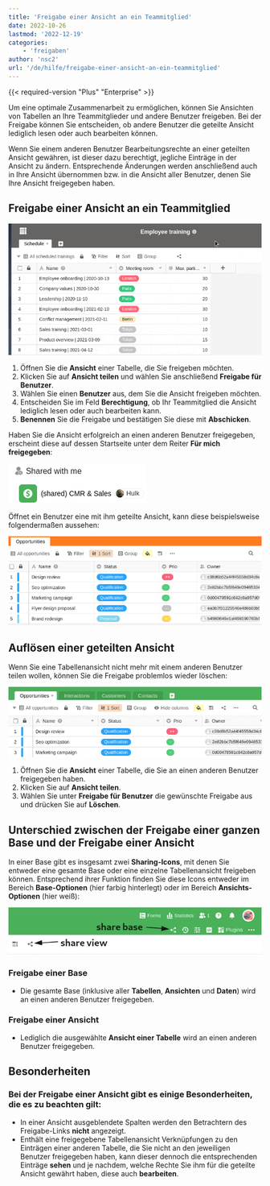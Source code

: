 ```yaml
---
title: 'Freigabe einer Ansicht an ein Teammitglied'
date: 2022-10-26
lastmod: '2022-12-19'
categories:
    - 'freigaben'
author: 'nsc2'
url: '/de/hilfe/freigabe-einer-ansicht-an-ein-teammitglied'
---
```


{{< required-version "Plus" "Enterprise" >}}

Um eine optimale Zusammenarbeit zu ermöglichen, können Sie Ansichten von Tabellen an Ihre Teammitglieder und andere Benutzer freigeben. Bei der Freigabe können Sie entscheiden, ob andere Benutzer die geteilte Ansicht lediglich lesen oder auch bearbeiten können.

Wenn Sie einem anderen Benutzer Bearbeitungsrechte an einer geteilten Ansicht gewähren, ist dieser dazu berechtigt, jegliche Einträge in der Ansicht zu ändern. Entsprechende Änderungen werden anschließend auch in Ihre Ansicht übernommen bzw. in die Ansicht aller Benutzer, denen Sie Ihre Ansicht freigegeben haben.

## Freigabe einer Ansicht an ein Teammitglied

![Freigabe einer Ansicht an ein Teammitglied](images/sharing-a-view-with-a-team-member-1.gif)

1. Öffnen Sie die **Ansicht** einer Tabelle, die Sie freigeben möchten.
2. Klicken Sie auf **Ansicht teilen** und wählen Sie anschließend **Freigabe für Benutzer**.
3. Wählen Sie einen **Benutzer** aus, dem Sie die Ansicht freigeben möchten.
4. Entscheiden Sie im Feld **Berechtigung**, ob Ihr Teammitglied die Ansicht lediglich lesen oder auch bearbeiten kann.
5. **Benennen** Sie die Freigabe und bestätigen Sie diese mit **Abschicken**.

Haben Sie die Ansicht erfolgreich an einen anderen Benutzer freigegeben, erscheint diese auf dessen Startseite unter dem Reiter **Für mich freigegeben**:

![Geteilte Ansichten auf der Startseite](images/Screenshot-from-2022-11-10-17-01-26.png)

Öffnet ein Benutzer eine mit ihm geteilte Ansicht, kann diese beispielsweise folgendermaßen aussehen:

![Aussehen einer geteilten Ansicht](images/Screenshot-from-2022-11-10-17-15-12.png)

## Auflösen einer geteilten Ansicht

Wenn Sie eine Tabellenansicht nicht mehr mit einem anderen Benutzer teilen wollen, können Sie die Freigabe problemlos wieder löschen:

![Auflösen einer geteilten Ansicht.](images/resolve-a-split-view.gif)

1. Öffnen Sie die **Ansicht** einer Tabelle, die Sie an einen anderen Benutzer freigegeben haben.
2. Klicken Sie auf **Ansicht teilen**.
3. Wählen Sie unter **Freigabe für Benutzer** die gewünschte Freigabe aus und drücken Sie auf **Löschen**.

## Unterschied zwischen der Freigabe einer ganzen Base und der Freigabe einer Ansicht

In einer Base gibt es insgesamt zwei **Sharing-Icons**, mit denen Sie entweder eine gesamte Base oder eine einzelne Tabellenansicht freigeben können. Entsprechend ihrer Funktion finden Sie diese Icons entweder im Bereich **Base-Optionen** (hier farbig hinterlegt) oder im Bereich **Ansichts-Optionen** (hier weiß):

![Sharing-Icons in einer Base](images/share-icons-new-1.png)

### Freigabe einer Base

- Die gesamte Base (inklusive aller **Tabellen**, **Ansichten** und **Daten**) wird an einen anderen Benutzer freigegeben.

### Freigabe einer Ansicht

- Lediglich die ausgewählte **Ansicht einer Tabelle** wird an einen anderen Benutzer freigegeben.

## Besonderheiten

### Bei der Freigabe einer Ansicht gibt es einige Besonderheiten, die es zu beachten gilt:

- In einer Ansicht ausgeblendete Spalten werden den Betrachtern des Freigabe-Links **nicht** angezeigt.
- Enthält eine freigegebene Tabellenansicht Verknüpfungen zu den Einträgen einer anderen Tabelle, die Sie nicht an den jeweiligen Benutzer freigegeben haben, kann dieser dennoch die entsprechenden Einträge **sehen** und je nachdem, welche Rechte Sie ihm für die geteilte Ansicht gewährt haben, diese auch **bearbeiten**.
